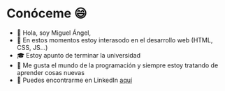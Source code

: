 <h1 class="code-line" data-line-start=0 data-line-end=1 ><a id="Conceme__0"></a>Conóceme 😄</h1>
<ul>
<li class="has-line-data" data-line-start="2" data-line-end="3">👋 Hola, soy Miguel Ángel,</li>
<li class="has-line-data" data-line-start="3" data-line-end="4">👀 En estos momentos estoy interasodo en el desarrollo web (HTML, CSS, JS…)</li>
<li class="has-line-data" data-line-start="4" data-line-end="5">🎓 Estoy apunto de terminar la universidad</li>
<li class="has-line-data" data-line-start="5" data-line-end="6">🧠 Me gusta el mundo de la programación y siempre estoy tratando de aprender cosas nuevas</li>
<li class="has-line-data" data-line-start="6" data-line-end="7">📧 Puedes encontrarme en LinkedIn <a href="https://www.linkedin.com/in/miguelangelramoncandia/">aquí</a></li>
</ul>
